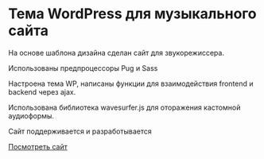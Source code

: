 # Тема WordPress для музыкального сайта

На основе шаблона дизайна сделан сайт для звукорежиссера.

Использованы предпроцессоры Pug и Sass

Настроена тема WP, написаны функции для взаимодействия frontend и backend через ajax.

Использована библиотека wavesurfer.js для оторажения кастомной аудиоформы.

Сайт поддерживается и разработывается

[Посмотреть сайт](https://sheremetrecords.com/)

